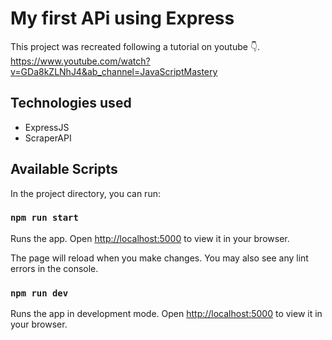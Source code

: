 # My first APi using Express

This project was recreated following a tutorial on youtube 👇. <br/>
https://www.youtube.com/watch?v=GDa8kZLNhJ4&ab_channel=JavaScriptMastery

## Technologies used

- ExpressJS
- ScraperAPI

## Available Scripts

In the project directory, you can run:

### `npm run start`

Runs the app.
Open [http://localhost:5000](http://localhost:5000) to view it in your browser.

The page will reload when you make changes.
You may also see any lint errors in the console.

### `npm run dev`

Runs the app in development mode.
Open [http://localhost:5000](http://localhost:5000) to view it in your browser.